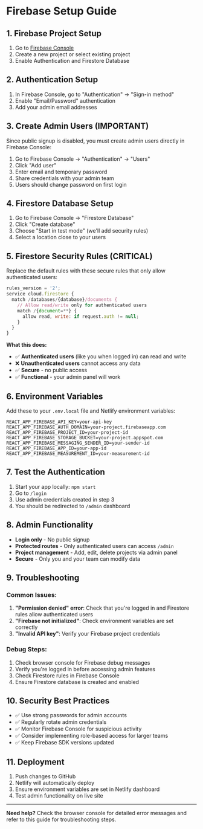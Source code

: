 # Firebase Setup Guide

## 1. Firebase Project Setup

1. Go to [Firebase Console](https://console.firebase.google.com/)
2. Create a new project or select existing project
3. Enable Authentication and Firestore Database

## 2. Authentication Setup

1. In Firebase Console, go to "Authentication" → "Sign-in method"
2. Enable "Email/Password" authentication
3. Add your admin email addresses

## 3. Create Admin Users (IMPORTANT)

Since public signup is disabled, you must create admin users directly in Firebase Console:

1. Go to Firebase Console → "Authentication" → "Users"
2. Click "Add user"
3. Enter email and temporary password
4. Share credentials with your admin team
5. Users should change password on first login

## 4. Firestore Database Setup

1. Go to Firebase Console → "Firestore Database"
2. Click "Create database"
3. Choose "Start in test mode" (we'll add security rules)
4. Select a location close to your users

## 5. Firestore Security Rules (CRITICAL)

Replace the default rules with these secure rules that only allow authenticated users:

```javascript
rules_version = '2';
service cloud.firestore {
  match /databases/{database}/documents {
    // Allow read/write only for authenticated users
    match /{document=**} {
      allow read, write: if request.auth != null;
    }
  }
}
```

**What this does:**

- ✅ **Authenticated users** (like you when logged in) can read and write
- ❌ **Unauthenticated users** cannot access any data
- ✅ **Secure** - no public access
- ✅ **Functional** - your admin panel will work

## 6. Environment Variables

Add these to your `.env.local` file and Netlify environment variables:

```
REACT_APP_FIREBASE_API_KEY=your-api-key
REACT_APP_FIREBASE_AUTH_DOMAIN=your-project.firebaseapp.com
REACT_APP_FIREBASE_PROJECT_ID=your-project-id
REACT_APP_FIREBASE_STORAGE_BUCKET=your-project.appspot.com
REACT_APP_FIREBASE_MESSAGING_SENDER_ID=your-sender-id
REACT_APP_FIREBASE_APP_ID=your-app-id
REACT_APP_FIREBASE_MEASUREMENT_ID=your-measurement-id
```

## 7. Test the Authentication

1. Start your app locally: `npm start`
2. Go to `/login`
3. Use admin credentials created in step 3
4. You should be redirected to `/admin` dashboard

## 8. Admin Functionality

- **Login only** - No public signup
- **Protected routes** - Only authenticated users can access `/admin`
- **Project management** - Add, edit, delete projects via admin panel
- **Secure** - Only you and your team can modify data

## 9. Troubleshooting

### Common Issues:

1. **"Permission denied" error**: Check that you're logged in and Firestore rules allow authenticated users
2. **"Firebase not initialized"**: Check environment variables are set correctly
3. **"Invalid API key"**: Verify your Firebase project credentials

### Debug Steps:

1. Check browser console for Firebase debug messages
2. Verify you're logged in before accessing admin features
3. Check Firestore rules in Firebase Console
4. Ensure Firestore database is created and enabled

## 10. Security Best Practices

- ✅ Use strong passwords for admin accounts
- ✅ Regularly rotate admin credentials
- ✅ Monitor Firebase Console for suspicious activity
- ✅ Consider implementing role-based access for larger teams
- ✅ Keep Firebase SDK versions updated

## 11. Deployment

1. Push changes to GitHub
2. Netlify will automatically deploy
3. Ensure environment variables are set in Netlify dashboard
4. Test admin functionality on live site

---

**Need help?** Check the browser console for detailed error messages and refer to this guide for troubleshooting steps.
